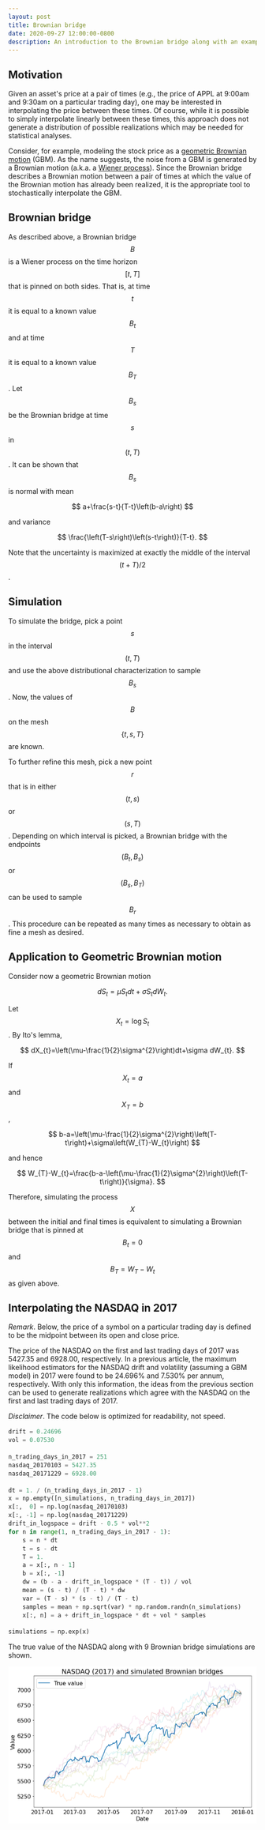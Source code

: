 ```yaml
---
layout: post
title: Brownian bridge
date: 2020-09-27 12:00:00-0800
description: An introduction to the Brownian bridge along with an example application.
---
```


## Motivation

Given an asset's price at a pair of times (e.g., the price of APPL at 9:00am and 9:30am on a particular trading day), one may be interested in interpolating the price between these times.
Of course, while it is possible to simply interpolate linearly between these times, this approach does not generate a distribution of possible realizations which may be needed for statistical analyses.

Consider, for example, modeling the stock price as a [geometric Brownian motion](https://en.wikipedia.org/wiki/Geometric_Brownian_motion) (GBM).
As the name suggests, the noise from a GBM is generated by a Brownian motion (a.k.a. a [Wiener process](https://en.wikipedia.org/wiki/Wiener_process)).
Since the Brownian bridge describes a Brownian motion between a pair of times at which the value of the Brownian motion has already been realized, it is the appropriate tool to stochastically interpolate the GBM.

## Brownian bridge

As described above, a Brownian bridge $$B$$ is a Wiener process on the time horizon $$[t,T]$$ that is pinned on both sides.
That is, at time $$t$$ it is equal to a known value $$B_{t}$$ and at time $$T$$ it is equal to a known value $$B_{T}$$.
Let $$B_{s}$$ be the Brownian bridge at time $$s$$ in $$(t,T)$$.
It can be shown that $$B_{s}$$ is normal with mean

$$
a+\frac{s-t}{T-t}\left(b-a\right)
$$

and variance

$$
\frac{\left(T-s\right)\left(s-t\right)}{T-t}.
$$

Note that the uncertainty is maximized at exactly the middle of the interval $$(t+T)/2$$.

## Simulation

To simulate the bridge, pick a point $$s$$ in the interval $$(t,T)$$ and use the above distributional characterization to sample $$B_{s}$$.
Now, the values of $$B$$ on the mesh $$\{t,s,T\}$$ are known.

To further refine this mesh, pick a new point $$r$$ that is in either $$(t,s)$$ or $$(s,T)$$.
Depending on which interval is picked, a Brownian bridge with the endpoints $$(B_{t},B_{s})$$ or $$(B_{s},B_{T})$$ can be used to sample $$B_{r}$$.
This procedure can be repeated as many times as necessary to obtain as fine a mesh as desired.

## Application to Geometric Brownian motion

Consider now a geometric Brownian motion

$$
dS_{t}=\mu S_{t}dt+\sigma S_{t}dW_{t}.
$$

Let $$X_{t}=\log S_{t}$$. By Ito's lemma,

$$
dX_{t}=\left(\mu-\frac{1}{2}\sigma^{2}\right)dt+\sigma dW_{t}.
$$

If $$X_{t}=a$$ and $$X_{T}=b$$,

$$
b-a=\left(\mu-\frac{1}{2}\sigma^{2}\right)\left(T-t\right)+\sigma\left(W_{T}-W_{t}\right)
$$

and hence

$$
W_{T}-W_{t}=\frac{b-a-\left(\mu-\frac{1}{2}\sigma^{2}\right)\left(T-t\right)}{\sigma}.
$$

Therefore, simulating the process $$X$$ between the initial and final times is equivalent to simulating a Brownian bridge that is pinned at $$B_{t}=0$$ and $$B_{T}=W_{T}-W_{t}$$ as given above.

## Interpolating the NASDAQ in 2017

*Remark*. Below, the price of a symbol on a particular trading day is defined to be the midpoint between its open and close price.

The price of the NASDAQ on the first and last trading days of 2017 was 5427.35 and 6928.00, respectively.
In a previous article, the maximum likelihood estimators for the NASDAQ drift and volatility (assuming a GBM model) in 2017 were found to be  24.696% and 7.530% per annum, respectively.
With only this information, the ideas from the previous section can be used to generate realizations which agree with the NASDAQ on the first and last trading days of 2017.

*Disclaimer*. The code below is optimized for readability, not speed.

```python
drift = 0.24696
vol = 0.07530

n_trading_days_in_2017 = 251
nasdaq_20170103 = 5427.35
nasdaq_20171229 = 6928.00

dt = 1. / (n_trading_days_in_2017 - 1)
x = np.empty([n_simulations, n_trading_days_in_2017])
x[:,  0] = np.log(nasdaq_20170103)  
x[:, -1] = np.log(nasdaq_20171229)
drift_in_logspace = drift - 0.5 * vol**2
for n in range(1, n_trading_days_in_2017 - 1):
    s = n * dt
    t = s - dt
    T = 1.
    a = x[:, n - 1]
    b = x[:, -1]
    dw = (b - a - drift_in_logspace * (T - t)) / vol
    mean = (s - t) / (T - t) * dw
    var = (T - s) * (s - t) / (T - t)
    samples = mean + np.sqrt(var) * np.random.randn(n_simulations)
    x[:, n] = a + drift_in_logspace * dt + vol * samples

simulations = np.exp(x)
```

The true value of the NASDAQ along with 9 Brownian bridge simulations are shown.

![](/assets/img/brownian-bridge/nasdaq.png)
